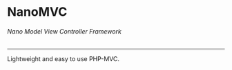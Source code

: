 # NanoMVC
###### Nano Model View Controller Framework
-------------------------------------------
Lightweight and easy to use PHP-MVC.